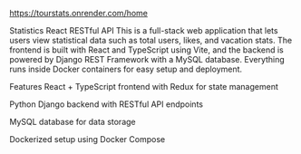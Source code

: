https://tourstats.onrender.com/home

Statistics React RESTful API
This is a full-stack web application that lets users view statistical data such as total users, likes, and vacation stats. The frontend is built with React and TypeScript using Vite, and the backend is powered by Django REST Framework with a MySQL database. Everything runs inside Docker containers for easy setup and deployment.

Features
React + TypeScript frontend with Redux for state management

Python Django backend with RESTful API endpoints

MySQL database for data storage

Dockerized setup using Docker Compose
